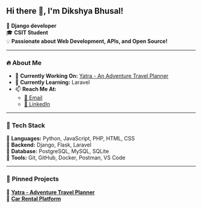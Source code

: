 ## Hi there 👋, I'm Dikshya Bhusal!  
🚀 **Django developer**  
🎓 **CSIT Student**  
💡 **Passionate about Web Development, APIs, and Open Source!**  

---

### 🔥 **About Me**
- 🎯 **Currently Working On:** [Yatra - An Adventure Travel Planner](https://github.com/dikshyabhusal/Yatra)  
- 🌱 **Currently Learning:** Laravel    
- 📫 **Reach Me At:**  
  - [📩 Email](mailto:dikshyabhusal48@gmail.com)  
  - [💼 LinkedIn](https://linkedin.com/in/dikshyabhusal)   

---

### 🚀 **Tech Stack**
🔹 **Languages:** Python, JavaScript, PHP, HTML, CSS  
🔹 **Backend:** Django, Flask, Laravel  
🔹 **Database:** PostgreSQL, MySQL, SQLite  
🔹 **Tools:** Git, GitHub, Docker, Postman, VS Code  

---

### 📌 **Pinned Projects**
💼 [**Yatra - Adventure Travel Planner**](https://github.com/dikshyabhusal/Yatra)  
🚗 [**Car Rental Platform**](https://github.com/dikshyabhusal/car-rental) 
